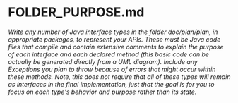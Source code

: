 # FOLDER_PURPOSE.md

*Write any number of Java interface types in the folder doc/plan/plan, in appropriate packages, to
 represent your APIs. These must be Java code files that compile and contain extensive comments
  to explain the purpose of each interface and each declared method (this basic code can be
   actually be generated directly from a UML diagram). Include any Exceptions you plan to throw
    because of errors that might occur within these methods. Note, this does not require that all
     of these types will remain as interfaces in the final implementation, just that the goal is
      for you to focus on each type's behavior and purpose rather than its state.*

##